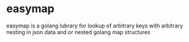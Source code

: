 # easymap
easymap is a golang lubrary for lookup of arbitrary keys with arbitrary nesting in json data and or nested golang map structures
